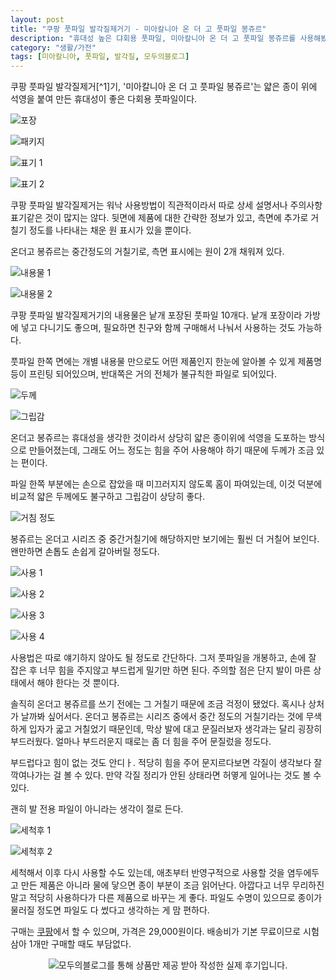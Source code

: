 ```yaml
---
layout: post
title: "쿠팡 풋파일 발각질제거기 - 미아칼니아 온 더 고 풋파일 봉쥬르"
description: "휴대성 높은 댜회용 풋파일, 미아칼니아 온 더 고 풋파일 봉쥬르를 사용해봤다."
category: "생활/가전"
tags: [미아칼니아, 풋파일, 발각질, 모두의블로그]
---
```


쿠팡 풋파일 발각질제거[^1]기,
'미아칼니아 온 더 고 풋파일 봉쥬르'는
얇은 종이 위에 석영을 붙여 만든
휴대성이 좋은 다회용 풋파일이다.

![포장](https://lh3.googleusercontent.com/119HSpvgXv5U-51vTKJzvBegAH9nJFMM0zqQ5q1InIhp7nNT8m52Ih-PCuqGN_jVgFix_bv0BcPW2w=s480)

![패키지](https://lh3.googleusercontent.com/PmtwAhf6Or7FhCa_O8cB1m0Uqd19jpekAVb0ieJHrcBUZ-m71Qfph570FaX5028iTWoprVf4zGowAg=s480)

![표기 1](https://lh3.googleusercontent.com/vIsVRwT7vV0PmlTSweKMVvyjFv9D9NorCXUNiBouxkaNT8DKnqw4I_Q0avDH8Jp8fG-n_RtQp_DDZA=s480)

![표기 2](https://lh3.googleusercontent.com/4jQebLV8ajh3S4cM6VJbaCeHYJxgp_I6duJabo2ww5cD0qfeKcO0KT3vSN-oujLQzQ9BZZFnBNt4qg=s480)

쿠팡 풋파일 발각질제거는 워낙 사용방법이 직관적이라서 따로 상세 설명서나 주의사항 표기같은 것이 많지는 않다.
뒷면에 제품에 대한 간략한 정보가 있고,
측면에 추가로 거칠기 정도를 나타내는 채운 원 표시가 있을 뿐이다.

온더고 봉쥬르는 중간정도의 거칠기로,
측면 표시에는 원이 2개 채워져 있다.

![내용물 1](https://lh3.googleusercontent.com/krl7-iuv0LhS0pr-cW2Z8W2QWZAPdsXrqt7FejWDlo4STCSsccz6ikzr854AVjQs95ttH7UGFhhB1Q=s480)

![내용물 2](https://lh3.googleusercontent.com/2buRKjhT5raVDbD31_p2jSS0nk2RdxwzUhEEtvM038jA0xnz0jjZNgy3hUzpWcG8HP2I8dNQlp80Rg=s480)

쿠팡 풋파일 발각질제거기의 내용물은 낱개 포장된 풋파일 10개다.
낱개 포장이라 가방에 넣고 다니기도 좋으며,
필요하면 친구와 함께 구매해서 나눠서 사용하는 것도 가능하다.

풋파일 한쪽 면에는 개별 내용물 만으로도 어떤 제품인지 한눈에 알아볼 수 있게 제품명 등이 프린팅 되어있으며,
반대쪽은 거의 전체가 불규칙한 파일로 되어있다.

![두께](https://lh3.googleusercontent.com/EXFl_WN5e3u2wbdcbtSiCCTZ5kxzGg2hKwa-oTawdAdqc3c9onwkrM3C5QyF9XtY2RrcF1WqllcnvA=s480)

![그립감](https://lh3.googleusercontent.com/s0619gGZiRkqhNsAk3OdNoJa5c-iVDXB_bQRTGhdX2HPK0L7Y75QIla1czm_adG0hChw20xXvhx8LQ=s480)

온더고 봉쥬르는 휴대성을 생각한 것이라서 상당히 얇은 종이위에 석영을 도포하는 방식으로 만들어졌는데,
그래도 어느 정도는 힘을 주어 사용해야 하기 때문에 두께가 조금 있는 편이다.

파일 한쪽 부분에는 손으로 잡았을 때 미끄러지지 않도록 홈이 파여있는데,
이것 덕분에 비교적 얇은 두께에도 불구하고 그립감이 상당히 좋다.

![거침 정도](https://lh3.googleusercontent.com/Fl6K_UOFnnhtMDTpn8DMMEFYSU9hYL52zL7JfsnSygJ_tuWKeKEj2wUhehDt-iHsxGIb7_CZJmNNtg=s480)

봉쥬르는 온더고 시리즈 중 중간거칠기에 해당하지만 보기에는 훨씬 더 거칠어 보인다.
왠만하면 손톱도 손쉽게 갈아버릴 정도다.

![사용 1](https://lh3.googleusercontent.com/r4wBnHV5opF5rVz6QU5ozS01CewHS4w-Mowi2Ulk3ICtuHU-JDWCBQZ7uXz7w-b7j6ft-N96jOvhYQ=s480)

![사용 2](https://lh3.googleusercontent.com/2oJdpPlvucJe_-2u8VDaib3KLDzTitWqAX1W4kVXDEbLCTGpYITjotC_09lWEaqR4eF3nARjsoSTcw=s480)

![사용 3](https://lh3.googleusercontent.com/ESrNOanBbslc_pDc_bm9LAG_AvNswIvFH__hiFK6tWy9A7srD1lJjymB58Koi2yz5ktq2m6YM10e6g=s480)

![사용 4](https://lh3.googleusercontent.com/_rm9HHJ_ksT8zy3qumr7E9fYMalhx25s5dmb4atF8N_dZzszGnAUpuJkxPuf7qNA63bg3L2D8_WMrA=s480)

사용법은 따로 얘기하지 않아도 될 정도로 간단하다.
그저 풋파일을 개봉하고,
손에 잘 잡은 후
너무 힘을 주지않고 부드럽게 밀기만 하면 된다.
주의할 점은 단지 발이 마른 상태에서 해야 한다는 것 뿐이다.

솔직히 온더고 봉쥬르를 쓰기 전에는 그 거칠기 때문에 조금 걱정이 됐었다.
혹시나 상처가 날까봐 싶어서다.
온더고 봉쥬르는 시리즈 중에서 중간 정도의 거칠기라는 것에 무색하게 입자가 굷고 거칠었기 때문인데,
막상 발에 대고 문질러보자 생각과는 달리 굉장히 부드러웠다.
얼마나 부드러운지 때로는 좀 더 힘을 주어 문질렀을 정도다.

부드럽다고 힘이 없는 것도 안디ㅏ.
적당히 힘을 주어 문지르다보면 각질이 생각보다 잘 깍여나가는 걸 볼 수 있다.
만약 각질 정리가 안된 상태라면 허옇게 일어나는 것도 볼 수 있다.

괜히 발 전용 파일이 아니라는 생각이 절로 든다.

![세척후 1](https://lh3.googleusercontent.com/szl8tl32_i6TD5HyuOOthfvoL1-c7QOYhNqD3nLSavEdEPh9CoKyNXH0_CcfQfg0tQQ0ujoucg4Nfg=s480)

![세척후 2](https://lh3.googleusercontent.com/Ar8y-D_nweDZqNxjE8Q79tQaqVZL_sfoTrM0rUYdR7F-RRIVYgXpliiE3zb2yFUuJiHfTNgRJyXQPg=s480)

세척해서 이후 다시 사용할 수도 있는데,
애초부터 반영구적으로 사용할 것을 염두에두고 만든 제품은 아니라
물에 닿으면 종이 부분이 조금 읽어난다.
아깝다고 너무 무리하진 말고 적당히 사용하다가 다른 제품으로 바꾸는 게 좋다.
파일도 수명이 있으므로 종이가 물러질 정도면 파일도 다 썼다고 생각하는 게 맘 편하다.

구매는 [쿠팡](https://www.coupang.com/vp/products/328493564)에서 할 수 있으며,
가격은 29,000원이다.
배송비가 기본 무료이므로 시험삼아 1개만 구매할 때도 부담없다.



<center><img src="https://modublog.co.kr/img/sponser_img.php?mb_mb=reznoagmailcom&wr_wr=474397&bo_table=life&p_wr_wr=29876" alt="모두의블로그를 통해 상품만 제공 받아 작성한 실제 후기입니다." /></center>
